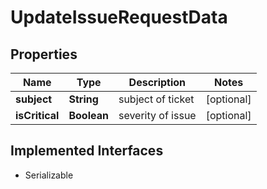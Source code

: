 

# UpdateIssueRequestData


## Properties

Name | Type | Description | Notes
------------ | ------------- | ------------- | -------------
**subject** | **String** | subject of ticket |  [optional]
**isCritical** | **Boolean** | severity of issue |  [optional]


## Implemented Interfaces

* Serializable


